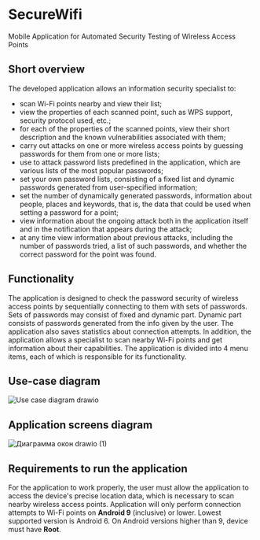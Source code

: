 # SecureWifi
Mobile Application for Automated Security Testing of Wireless Access Points

## Short overview
The developed application allows an information security specialist to:
* scan Wi-Fi points nearby and view their list;
* view the properties of each scanned point, such as WPS support, security protocol used, etc.;
* for each of the properties of the scanned points, view their short description and the known vulnerabilities associated with them;
* carry out attacks on one or more wireless access points by guessing passwords for them from one or more lists;
* use to attack password lists predefined in the application, which are various lists of the most popular passwords;
* set your own password lists, consisting of a fixed list and dynamic passwords generated from user-specified information;
* set the number of dynamically generated passwords, information about people, places and keywords, that is, the data that could be used when setting a password for a point;
* view information about the ongoing attack both in the application itself and in the notification that appears during the attack;
* at any time view information about previous attacks, including the number of passwords tried, a list of such passwords, and whether the correct password for the point was found.


## Functionality
The application is designed to check the password security of wireless access points by sequentially connecting to them with sets of passwords. Sets of passwords may consist of fixed and dynamic part. Dynamic part consists of passwords generated from the info given by the user. The application also saves statistics about connection attempts. In addition, the application allows a specialist to scan nearby Wi-Fi points and get information about their capabilities. 
The application is divided into 4 menu items, each of which is responsible for its functionality.

## Use-case diagram

![Use case diagram drawio](https://github.com/MaverickBattler/SecureWifi/assets/73700612/f8208729-16e9-45ff-b95d-1b5e4eda493f)

## Application screens diagram

![Диаграмма окон drawio (1)](https://github.com/MaverickBattler/SecureWifi/assets/73700612/ddd79a59-77c6-444f-bda6-eb47c0b3437d)

## Requirements to run the application
For the application to work properly, the user must allow the application to access the device's precise location data, which is necessary to scan nearby wireless access points. Application will only perform connection attempts to Wi-Fi points on <b>Android 9</b> (inclusive) or lower. Lowest supported version is Android 6. On Android versions higher than 9, device must have <b>Root</b>.
